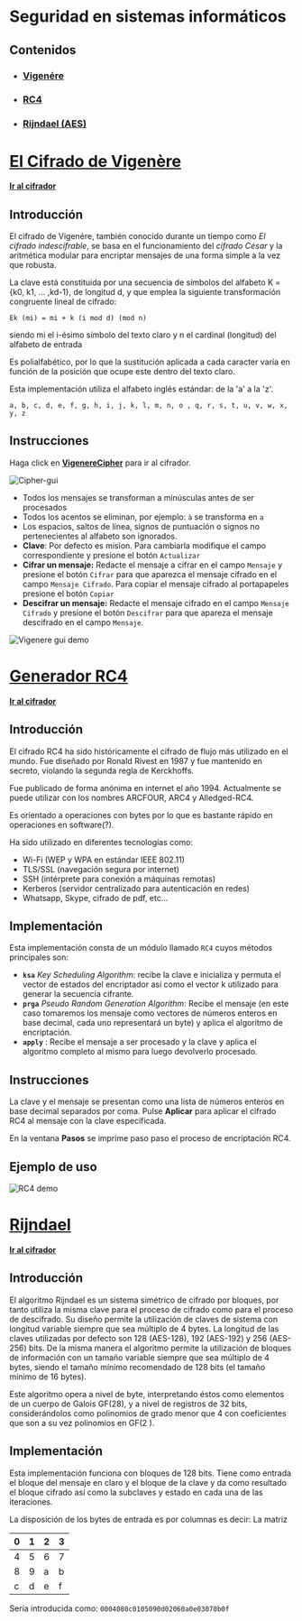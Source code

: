 # **Seguridad en sistemas informáticos**
## **Contenidos**

* ### [**Vigenére**](./#el-cifrado-de-vigenère)
* ### [**RC4**](./#generador-rc4)
* ### [**Rijndael (AES)**](./#rijndael)
  
  
# [**El Cifrado de Vigenère**](sites/VigenereCipher/)
<a href="./sites/Vigenere" target="_blank"><strong>Ir al cifrador</strong></a>

## **Introducción**

El cifrado de Vigenére, también conocido durante un tiempo como *El cifrado indescifrable*, se basa en el funcionamiento del *cifrado César* y la aritmética modular para encriptar mensajes de una forma simple a la vez que robusta. 

La clave está constituida por una secuencia de símbolos del alfabeto K = {k0, k1, ... ,kd-1}, de longitud d, y que emplea la siguiente transformación congruente lineal de cifrado:
```
Ek (mi) = mi + k (i mod d) (mod n)
```


siendo mi el i-ésimo símbolo del texto claro y n el cardinal (longitud) del alfabeto de entrada

Es polialfabético, por lo que la sustitución aplicada a cada caracter varía en función de la posición que ocupe este dentro del texto claro.  

Esta implementación utiliza el alfabeto inglés estándar: de la 'a' a la 'z'.

```
a, b, c, d, e, f, g, h, i, j, k, l, m, n, o , q, r, s, t, u, v, w, x, y, z
```

## **Instrucciones**
Haga click en <a href="./vigenere-site/index.html" target="_blank"><strong>VigenereCipher</strong></a> para ir al cifrador. 


![Cipher-gui](./media/cipher-gui.png)

- Todos los mensajes se transforman a minúsculas antes de ser procesados
- Todos los acentos se eliminan, por ejemplo: `à` se transforma en `a`
- Los espacios, saltos de línea, signos de puntuación o signos no pertenecientes al alfabeto son ignorados.
- **Clave**: Por defecto es mision. Para cambiarla modifique el campo correspondiente y presione el botón `Actualizar`
- **Cifrar un mensaje:** Redacte el mensaje a cifrar en el campo `Mensaje` y presione el botón `Cifrar` para que aparezca el mensaje cifrado en el campo `Mensaje Cifrado`. Para copiar el mensaje cifrado al portapapeles presione el botón `Copiar`
- **Descifrar un mensaje:** Redacte el mensaje cifrado en el campo `Mensaje Cifrado` y presione el botón `Descifrar` para que apareza el mensaje descifrado en el campo `Mensaje`.

![Vigenere gui demo](media/gui-demo.gif)

# [**Generador RC4**](sites/RC4/)
<a href="./sites/RC4" target="_blank"><strong>Ir al cifrador</strong></a>
## **Introducción**
El cifrado RC4 ha sido históricamente el cifrado de flujo más utilizado en el mundo. Fue diseñado por Ronald Rivest en 1987 y fue mantenido en secreto, violando la segunda regla de Kerckhoffs.

Fue publicado de forma anónima en internet el año 1994. Actualmente se puede utilizar con los nombres ARCFOUR, ARC4 y Alledged-RC4.

Es orientado a operaciones con bytes por lo que es bastante rápido en operaciones en software(?).

Ha sido utilizado en diferentes tecnologías como:
- Wi-Fi (WEP y WPA en estándar IEEE 802.11)
- TLS/SSL (navegación segura por internet)
- SSH (intérprete para conexión a máquinas remotas)
- Kerberos (servidor centralizado para autenticación en redes)
- Whatsapp, Skype, cifrado de pdf, etc...


## **Implementación**
Esta implementación consta de un módulo llamado `RC4` cuyos métodos principales son:
- **`ksa`** *Key Scheduling Algorithm*: recibe la clave e inicializa y permuta el vector de estados del encriptador así como el vector k utilizado para generar la secuencia cifrante.
- **`prga`** *Pseudo Random Generation Algorithm*: Recibe el mensaje (en este caso tomaremos los mensaje como vectores de números enteros en base decimal, cada uno representará un byte) y aplica el algoritmo de encriptación.
- **`apply`** : Recibe el mensaje a ser procesado y la clave y aplica el algoritmo completo al mismo para luego devolverlo procesado.


## **Instrucciones**
La clave y el mensaje se presentan como una lista de números enteros en base decimal separados por coma. Pulse **Aplicar** para aplicar el cifrado RC4 al mensaje con la clave especificada.

En la ventana **Pasos** se imprime paso paso el proceso de encriptación RC4.
## **Ejemplo de uso**

![RC4 demo](./media/rc4-demo.gif)

# [**Rijndael**](sites/Rijndael/)
<a href="./sites/Rijndael" target="_blank"><strong>Ir al cifrador</strong></a>
## **Introducción**

El algoritmo Rijndael es un sistema simétrico de cifrado por bloques, por tanto utiliza la misma clave para el proceso de cifrado como para el proceso de descifrado. Su diseño permite la utilización de claves de sistema con longitud variable siempre que sea múltiplo de 4 bytes. La longitud de las claves utilizadas por defecto son 128 (AES-128), 192 (AES-192) y 256 (AES-256) bits. De la misma manera el algoritmo permite la utilización de bloques de información con un tamaño variable siempre que sea múltiplo de 4 bytes, siendo el tamaño mínimo recomendado de 128 bits (el tamaño mínimo de 16 bytes).

Este algoritmo opera a nivel de byte, interpretando éstos como elementos de un cuerpo de Galois GF(28), y a nivel de registros de 32 bits, considerándolos como polinomios de grado menor que 4 con coeficientes que son a su vez polinomios en GF(2 ).

## **Implementación**
Esta implementación funciona con bloques de 128 bits. Tiene como entrada el bloque del mensaje en claro y el bloque de la clave y da como resultado el bloque cifrado así como la subclaves y estado en cada una de las iteraciones. 

La disposición de los bytes de entrada es por columnas es decir: 
La matriz  

| 0 | 1 | 2 | 3 |
|---|---|---|---|
| 4 | 5 | 6 | 7 |
| 8 | 9 | a | b |
| c | d | e | f |

Sería introducida como: `0004080c0105090d02060a0e03070b0f`



